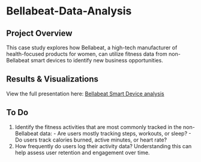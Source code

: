 # Bellabeat-Data-Analysis
## Project Overview
This case study explores how Bellabeat, a high-tech manufacturer of health-focused products for women, can utilize fitness data from non-Bellabeat smart devices to identify new business opportunities.
## Results & Visualizations
View the full presentation here: [Bellabeat Smart Device analysis](https://docs.google.com/presentation/d/1tuwBoV5vEnYOqb0ykqGRgVYJcBSyLUwlN_2ZXNWeyVY/edit?usp=sharing)

## To Do
1. Identify the fitness activities that are most commonly tracked in the non-Bellabeat data:
       - Are users mostly tracking steps, workouts, or sleep?
       - Do users track calories burned, active minutes, or heart rate?
2. How frequently do users log their activity data? Understanding this can help assess user retention and engagement over time.








